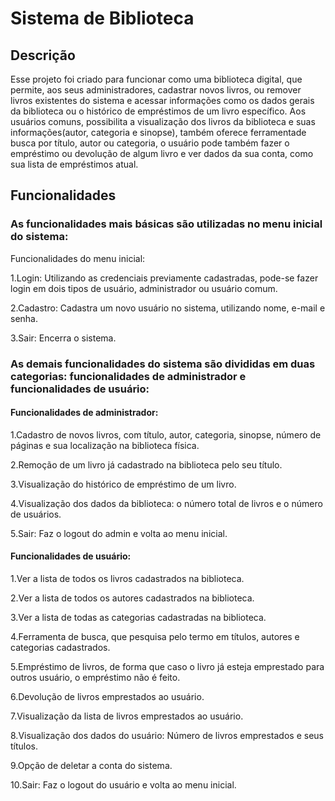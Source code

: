 # Sistema de Biblioteca

## Descrição

Esse projeto foi criado para funcionar como uma biblioteca digital, que permite, aos seus administradores, cadastrar novos livros, ou remover livros existentes do sistema e acessar informações como os dados gerais da biblioteca ou o histórico de empréstimos de um livro específico. Aos usuários comuns, possibilita a visualização dos livros da biblioteca e suas informações(autor, categoria e sinopse), também oferece ferramentade busca por título, autor ou categoria, o usuário pode também fazer o empréstimo ou devolução de algum livro e ver dados da sua conta, como sua lista de empréstimos atual.

## Funcionalidades

### As funcionalidades mais básicas são utilizadas no menu inicial do sistema:

Funcionalidades do menu inicial:

1.Login: Utilizando as credenciais previamente cadastradas, pode-se fazer login em dois tipos de usuário, administrador ou usuário comum.

2.Cadastro: Cadastra um novo usuário no sistema, utilizando nome, e-mail e senha.

3.Sair: Encerra o sistema.

### As demais funcionalidades do sistema são divididas em duas categorias: funcionalidades de administrador e funcionalidades de usuário:

#### Funcionalidades de administrador:

1.Cadastro de novos livros, com título, autor, categoria, sinopse, número de páginas e sua localização na biblioteca física.

2.Remoção de um livro já cadastrado na biblioteca pelo seu título.

3.Visualização do histórico de empréstimo de um livro.

4.Visualização dos dados da biblioteca: o número total de livros e o número de usuários.

5.Sair: Faz o logout do admin e volta ao menu inicial.

#### Funcionalidades de usuário:

1.Ver a lista de todos os livros cadastrados na biblioteca.

2.Ver a lista de todos os autores cadastrados na biblioteca.

3.Ver a lista de todas as categorias cadastradas na biblioteca.

4.Ferramenta de busca, que pesquisa pelo termo em títulos, autores e categorias cadastrados.

5.Empréstimo de livros, de forma que caso o livro já esteja emprestado para outros usuário, o empréstimo não é feito.

6.Devolução de livros emprestados ao usuário.

7.Visualização da lista de livros emprestados ao usuário.

8.Visualização dos dados do usuário: Número de livros emprestados e seus títulos.

9.Opção de deletar a conta do sistema.

10.Sair: Faz o logout do usuário e volta ao menu inicial.